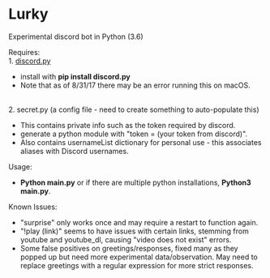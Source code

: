# Lurky
Experimental discord bot in Python (3.6)

Requires:
<br>1. <a href="https://github.com/Rapptz/discord.py">discord.py</a> 
- install with <b>pip install discord.py</b>  
- Note that as of 8/31/17 there may be an error running this on macOS.

<br>2. secret.py (a config file - need to create something to auto-populate this)
- This contains private info such as the token required by discord.
- generate a python module with "token = (your token from discord)".
- Also contains usernameList dictionary for personal use - this associates aliases with Discord usernames.

Usage:
- <b>Python main.py</b> or if there are multiple python installations, <b>Python3 main.py</b>.

Known Issues:
- "surprise" only works once and may require a restart to function again.
- "!play (link)" seems to have issues with certain links, stemming from youtube and youtube_dl, causing "video does not exist" errors.
- Some false positives on greetings/responses, fixed many as they popped up but need more experimental data/observation.  May need to replace greetings with a regular expression for more strict responses.

